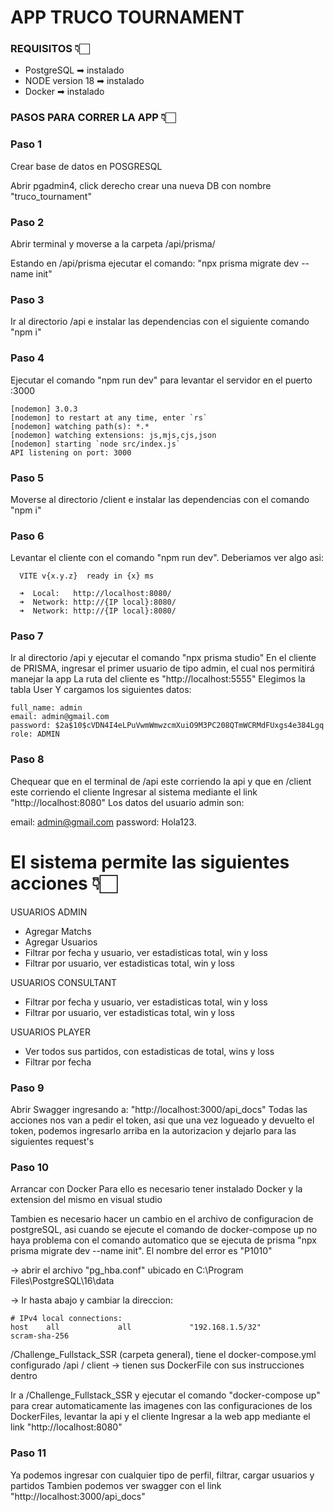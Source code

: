 # APP TRUCO TOURNAMENT

### REQUISITOS 👇🏻

- PostgreSQL      ➡︎ instalado
- NODE version 18 ➡︎ instalado
- Docker          ➡︎ instalado

### PASOS PARA CORRER LA APP 👇🏻

### Paso 1
Crear base de datos en POSGRESQL


Abrir pgadmin4, click derecho crear una nueva DB con nombre "truco_tournament" 


### Paso 2
Abrir terminal y moverse a la carpeta /api/prisma/


Estando en /api/prisma ejecutar el comando: "npx prisma migrate dev --name init" 


### Paso 3
Ir al directorio /api e instalar las dependencias con el siguiente comando "npm i"

### Paso 4
Ejecutar el comando "npm run dev" para levantar el servidor en el puerto :3000

```
[nodemon] 3.0.3
[nodemon] to restart at any time, enter `rs`
[nodemon] watching path(s): *.*
[nodemon] watching extensions: js,mjs,cjs,json
[nodemon] starting `node src/index.js`
API listening on port: 3000
```

### Paso 5
Moverse al directorio /client e instalar las dependencias con el comando "npm i"

### Paso 6
Levantar el cliente con el comando "npm run dev". Deberiamos ver algo asi:

```
  VITE v{x.y.z}  ready in {x} ms

  ➜  Local:   http://localhost:8080/
  ➜  Network: http://{IP local}:8080/
  ➜  Network: http://{IP local}:8080/
```

### Paso 7
Ir al directorio /api y ejecutar el comando "npx prisma studio"
En el cliente de PRISMA, ingresar el primer usuario de tipo admin, el cual nos permitirá manejar la app
La ruta del cliente es "http://localhost:5555"
Elegimos la tabla User
Y cargamos los siguientes datos:

```
full_name: admin
email: admin@gmail.com
password: $2a$10$cVDN4I4eLPuVwmWmwzcmXuiO9M3PC208QTmWCRMdFUxgs4e384Lgq
role: ADMIN
```

### Paso 8
Chequear que en el terminal de /api este corriendo la api y que en /client este corriendo el cliente
Ingresar al sistema mediante el link "http://localhost:8080"
Los datos del usuario admin son:


email: admin@gmail.com
password: Hola123.


# El sistema permite las siguientes acciones 👇🏻

USUARIOS ADMIN
- Agregar Matchs
- Agregar Usuarios 
- Filtrar por fecha y usuario, ver estadisticas total, win y loss
- Filtrar por usuario, ver estadisticas total, win y loss

USUARIOS CONSULTANT
- Filtrar por fecha y usuario, ver estadisticas total, win y loss
- Filtrar por usuario, ver estadisticas total, win y loss

USUARIOS PLAYER
- Ver todos sus partidos, con estadisticas de total, wins y loss
- Filtrar por fecha

### Paso 9
Abrir Swagger ingresando a: "http://localhost:3000/api_docs"
Todas las acciones nos van a pedir el token, asi que una vez logueado y devuelto el token, podemos ingresarlo arriba en la autorizacion y dejarlo para las siguientes request's

### Paso 10
Arrancar con Docker
Para ello es necesario tener instalado Docker y la extension del mismo en visual studio

Tambien es necesario hacer un cambio en el archivo de configuracion de postgreSQL, asi cuando se ejecute el comando de docker-compose up no haya problema con el comando automatico que se ejecuta de prisma "npx prisma migrate dev --name init". El nombre del error es "P1010"

-> abrir el archivo "pg_hba.conf" ubicado en C:\Program Files\PostgreSQL\16\data

-> Ir hasta abajo y cambiar la direccion:

```
# IPv4 local connections:
host    all             all             "192.168.1.5/32"            scram-sha-256  
```

/Challenge_Fullstack_SSR (carpeta general), tiene el docker-compose.yml configurado
/api / client -> tienen sus DockerFile con sus instrucciones dentro


Ir a /Challenge_Fullstack_SSR y ejecutar el comando "docker-compose up" para crear automaticamente las imagenes con las configuraciones de los DockerFiles, levantar la api y el cliente
Ingresar a la web app mediante el link "http://localhost:8080"

### Paso 11
Ya podemos ingresar con cualquier tipo de perfil, filtrar, cargar usuarios y partidos
Tambien podemos ver swagger con el link "http://localhost:3000/api_docs"
